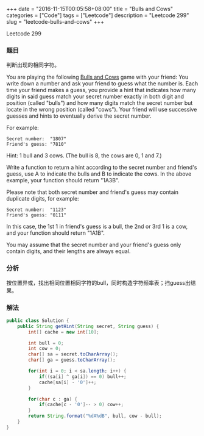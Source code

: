 +++
date = "2016-11-15T00:05:58+08:00"
title = "Bulls and Cows"
categories = ["Code"]
tags = ["Leetcode"]
description = "Leetcode 299"
slug = "leetcode-bulls-and-cows"
+++


Leetcode 299

### 题目

判断出现的相同字符。

You are playing the following [Bulls and Cows](https://en.wikipedia.org/wiki/Bulls_and_Cows) game with your friend: You write down a number and ask your friend to guess what the number is. Each time your friend makes a guess, you provide a hint that indicates how many digits in said guess match your secret number exactly in both digit and position (called "bulls") and how many digits match the secret number but locate in the wrong position (called "cows"). Your friend will use successive guesses and hints to eventually derive the secret number.

For example:

```
Secret number:  "1807"
Friend's guess: "7810"
```

Hint: 1 bull and 3 cows. (The bull is 8, the cows are 0, 1 and 7.)

Write a function to return a hint according to the secret number and friend's guess, use A to indicate the bulls and B to indicate the cows. In the above example, your function should return "1A3B".

Please note that both secret number and friend's guess may contain duplicate digits, for example:

```
Secret number:  "1123"
Friend's guess: "0111"
```

In this case, the 1st 1 in friend's guess is a bull, the 2nd or 3rd 1 is a cow, and your function should return "1A1B".

You may assume that the secret number and your friend's guess only contain digits, and their lengths are always equal.

### 分析

按位置异或，找出相同位置相同字符的bull，同时构造字符频率表；扫guess出结果。

### 解法

```java
public class Solution {
    public String getHint(String secret, String guess) {
        int[] cache = new int[10];

        int bull = 0;
        int cow = 0;
        char[] sa = secret.toCharArray();
        char[] ga = guess.toCharArray();

        for(int i = 0; i < sa.length; i++) {
            if((sa[i] ^ ga[i]) == 0) bull++;
            cache[sa[i] - '0']++;
        }

        for(char c : ga) {
            if(cache[c - '0']-- > 0) cow++;
        }
        return String.format("%dA%dB", bull, cow - bull);
    }
}
```